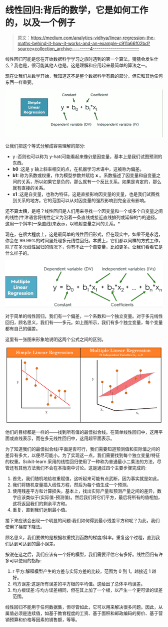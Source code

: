 # 线性回归:背后的数学，它是如何工作的，以及一个例子

> 原文：<https://medium.com/analytics-vidhya/linear-regression-the-maths-behind-it-how-it-works-and-an-example-c911a66f02bd?source=collection_archive---------4----------------------->

线性回归可能是您在开始数据科学学习之旅时遇到的第一个算法，猜猜会发生什么？我也是，很可能其他人也是。这是理解和应用起来最简单的算法之一。

现在让我们从数学开始，我知道这不是整个数据科学有趣的部分，但它和其他任何东西一样重要。

![](img/d0916008cc3a702148eba62b8a9df4d1.png)

让我们把这个等式分解成容易理解的部分:

*   y :否则也可以称为 y-hat(可能看起来像ŷ)是因变量，基本上是我们试图预测的东西。
*   **b0** :这是 y 轴上斜率相交的点，在机器学习术语中，这被称为偏差。
*   **b1:** 称为系数或权重，作为模型参数并赋给 **х** 。系数描述了因变量和自变量之间的关系，所以如果它是负的，那么就有一个反比关系。如果是肯定的，那么就有直接的关系。
*   **x1** :这是自变量，也称为特征。这是直接影响因变量的变量，也是我们试图找到关系的地方。它的范围可以从对因变量的强烈影响到完全没有影响。

还不算太糟，是吧？线性回归是人们用来寻找一个因变量和一个或多个自变量之间的线性(牛津语言将线性定义为沿着一条直线或接近直线排列或延伸的*)的途径。这用一个斜率(一条直线)来表示，以映射变量之间的关系。*

现在，在很大程度上，这是最简单的线性回归形式，但在现实中，如果不是永远，你会在 99.99%的时间里处理多元线性回归。本质上，它们都以同样的方式工作，除了在多元线性回归的情况下，你有不止一个自变量，比如更多。让我们看看它是什么样子的。

![](img/d77651dce71990efc8300f3c28d95aa8.png)

对于简单的线性回归，我们有一个偏差，一个系数和一个独立变量。对于多元线性回归，顾名思义，我们有——多元。如上图所示，我们有多个独立变量，每个变量都有自己的偏差。

这里有一张图来形象地说明这两个公式之间的区别。

![](img/e5b6f3313e69243a869d61e15f1eb8ae.png)

他们的目标都是一样的——找到所有值的最佳拟合线。在简单线性回归中，这用平面或直线表示，而在多元线性回归中，这用超平面表示。

为了知道我们的最佳拟合线/平面是否可行，我们需要知道预测值和实际值之间的差异有多大，以便尽可能小。为了实现这一点，我们需要找到每个独立变量/特征的权重。Scikit-learn 采用的线性回归使用了一种称为普通最小二乘法的方法，尽管还有其他方法我们不会在本指南中讨论。这是通过四个主要步骤完成的:

1.  首先，我们随机地给权重赋值，这听起来可能有点武断，因为事实就是如此。
2.  我们将随机变量插入线性方程，然后为每个值生成一个预测。
3.  使用残差平方和计算损失，基本上，找出实际产量和预测产量之间的差异，数字应该类似于(实际值-预测值)。然后我们将它们平方，最后将所有的值相加，这将返回我们的剩余平方和。
4.  重复，直到我们达到最小值。

接下来应该会出现一个明显的问题:我们如何得到最小残差平方和呢？为此，我们使用了梯度下降法。

顾名思义，我们要做的是根据权重找到函数的梯度/斜率。重复这个过程，直到我们达到可达到的最小误差。

按说在这之后，我们应该有一个好的模型，我们需要评估它有多好。线性回归有许多可以使用的指标:

1.  r 平方:解释模型产生的方差与实际方差的比较，范围为 0 到 1。越接近 1 越好。
2.  均方误差:这是所有误差的平方根的平均值。这给出了总体平均误差。
3.  均方根误差:与均方误差相同，但在其上加了一个根，以产生一个更可读的误差范围。

线性回归不能用于任何数据集，但尽管如此，它可以用来解决很多问题。因此，从属值必须是连续值，如基于教育程度的工资、基于面积和邮政编码的房价、基于营销预算和价格等因素的销售额，等等。